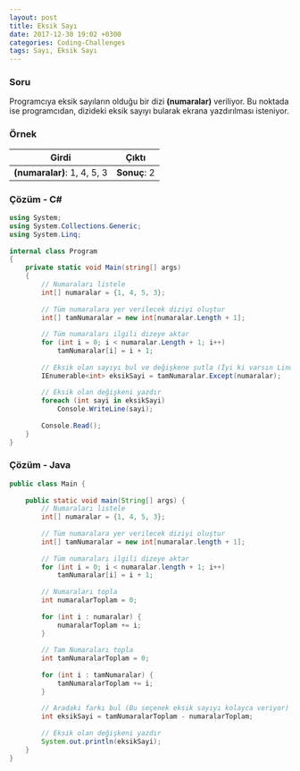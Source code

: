 ```yaml
---
layout: post
title: Eksik Sayı
date: 2017-12-30 19:02 +0300
categories: Coding-Challenges
tags: Sayı, Eksik Sayı
---
```

### Soru
Programcıya eksik sayıların olduğu bir dizi **(numaralar)** veriliyor. Bu noktada ise programcıdan, dizideki eksik sayıyı bularak ekrana yazdırılması isteniyor.

### Örnek

| Girdi                       | Çıktı        |
|-----------------------------|--------------|
| **(numaralar)**: 1, 4, 5, 3 | **Sonuç**: 2 |

### Çözüm - C#
```csharp
using System;
using System.Collections.Generic;
using System.Linq;
 
internal class Program
{
    private static void Main(string[] args)
    {
        // Numaraları listele
        int[] numaralar = {1, 4, 5, 3};
 
        // Tüm numaralara yer verilecek diziyi oluştur
        int[] tamNumaralar = new int[numaralar.Length + 1];
 
        // Tüm numaraları ilgili dizeye aktar
        for (int i = 0; i < numaralar.Length + 1; i++)
            tamNumaralar[i] = i + 1;
 
        // Eksik olan sayıyı bul ve değişkene şutla (İyi ki varsın Linq!)
        IEnumerable<int> eksikSayi = tamNumaralar.Except(numaralar);
 
        // Eksik olan değişkeni yazdır
        foreach (int sayi in eksikSayi)
            Console.WriteLine(sayi);
 
        Console.Read();
    }
}
```

### Çözüm - Java
```java
public class Main {
 
    public static void main(String[] args) {
        // Numaraları listele
        int[] numaralar = {1, 4, 5, 3};
 
        // Tüm numaralara yer verilecek diziyi oluştur
        int[] tamNumaralar = new int[numaralar.length + 1];
 
        // Tüm numaraları ilgili dizeye aktar
        for (int i = 0; i < numaralar.length + 1; i++)
            tamNumaralar[i] = i + 1;
 
        // Numaraları topla
        int numaralarToplam = 0;
 
        for (int i : numaralar) {
            numaralarToplam += i;
        }
 
        // Tam Numaraları topla
        int tamNumaralarToplam = 0;
 
        for (int i : tamNumaralar) {
            tamNumaralarToplam += i;
        }
 
        // Aradaki farkı bul (Bu seçenek eksik sayıyı kolayca veriyor)
        int eksikSayi = tamNumaralarToplam - numaralarToplam;
 
        // Eksik olan değişkeni yazdır
        System.out.println(eksikSayi);
    }
}
```